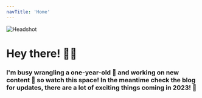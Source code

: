 ```yaml
---
navTitle: 'Home'
---
```


![Headshot](/headshot.png)

# Hey there! 🙋‍♂️

### I'm busy wrangling a one-year-old 🍼 and working on new content 📝 so watch this space! In the meantime check the blog for updates, there are a lot of exciting things coming in 2023! 🎉

